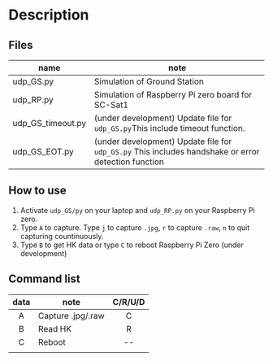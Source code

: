 # Description

## Files
|name|note|
|----|----|
|udp_GS.py|Simulation of Ground Station|
|udp_RP.py|Simulation of Raspberry Pi zero board for SC-Sat1|
|udp_GS_timeout.py|(under development) Update file for `udp_GS.py`This include timeout function.|
|udp_GS_EOT.py|(under development) Update file for `udp_GS.py` This includes handshake or error detection function|

## How to use

1. Activate `udp_GS/py` on your laptop and `udp_RP.py` on your Raspberry Pi zero.
2. Type `A` to capture. Type `j` to capture `.jpg`, `r` to capture `.raw`, `n` to quit capturing countinuously.
3. Type `B` to get HK data or type `C` to reboot Raspberry Pi Zero (under development)

## Command list
|data|note|C/R/U/D|
|:----:|----|:----:|
|A|Capture .jpg/.raw|C|
|B|Read HK|R|
|C|Reboot|--|
||||

